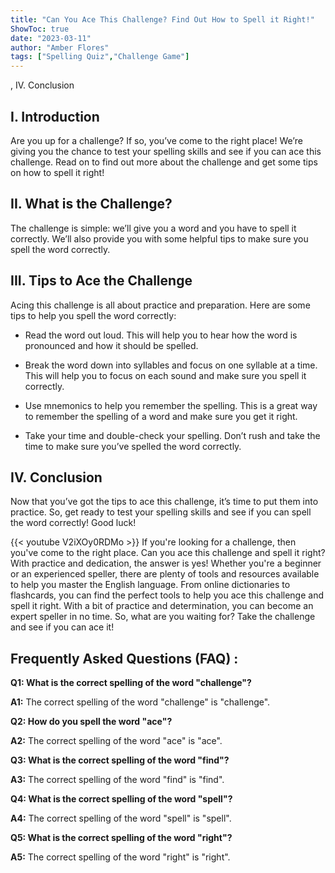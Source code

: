 ```yaml
---
title: "Can You Ace This Challenge? Find Out How to Spell it Right!"
ShowToc: true 
date: "2023-03-11"
author: "Amber Flores" 
tags: ["Spelling Quiz","Challenge Game"]
---
```

, IV. Conclusion

## I. Introduction

Are you up for a challenge? If so, you’ve come to the right place! We’re giving you the chance to test your spelling skills and see if you can ace this challenge. Read on to find out more about the challenge and get some tips on how to spell it right! 

## II. What is the Challenge?

The challenge is simple: we’ll give you a word and you have to spell it correctly. We’ll also provide you with some helpful tips to make sure you spell the word correctly. 

## III. Tips to Ace the Challenge

Acing this challenge is all about practice and preparation. Here are some tips to help you spell the word correctly: 

- Read the word out loud. This will help you to hear how the word is pronounced and how it should be spelled. 

- Break the word down into syllables and focus on one syllable at a time. This will help you to focus on each sound and make sure you spell it correctly. 

- Use mnemonics to help you remember the spelling. This is a great way to remember the spelling of a word and make sure you get it right. 

- Take your time and double-check your spelling. Don’t rush and take the time to make sure you’ve spelled the word correctly. 

## IV. Conclusion

Now that you’ve got the tips to ace this challenge, it’s time to put them into practice. So, get ready to test your spelling skills and see if you can spell the word correctly! Good luck!

{{< youtube V2iXOy0RDMo >}} 
If you're looking for a challenge, then you've come to the right place. Can you ace this challenge and spell it right? With practice and dedication, the answer is yes! Whether you're a beginner or an experienced speller, there are plenty of tools and resources available to help you master the English language. From online dictionaries to flashcards, you can find the perfect tools to help you ace this challenge and spell it right. With a bit of practice and determination, you can become an expert speller in no time. So, what are you waiting for? Take the challenge and see if you can ace it!

## Frequently Asked Questions (FAQ) :
**Q1: What is the correct spelling of the word "challenge"?**

**A1:** The correct spelling of the word "challenge" is "challenge".

**Q2: How do you spell the word "ace"?**

**A2:** The correct spelling of the word "ace" is "ace".

**Q3: What is the correct spelling of the word "find"?**

**A3:** The correct spelling of the word "find" is "find".

**Q4: What is the correct spelling of the word "spell"?**

**A4:** The correct spelling of the word "spell" is "spell".

**Q5: What is the correct spelling of the word "right"?**

**A5:** The correct spelling of the word "right" is "right".





